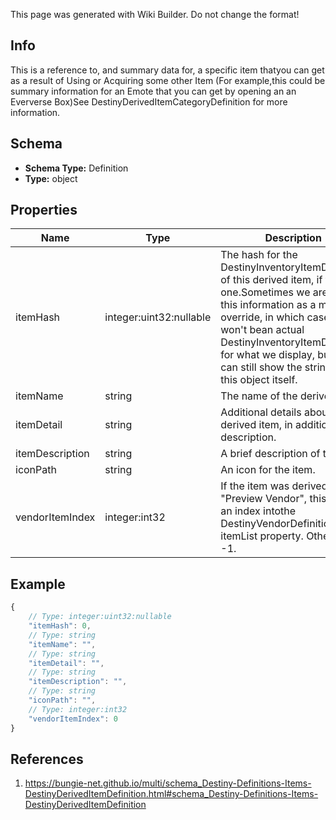 <span class="wiki-builder">This page was generated with Wiki Builder. Do not change the format!</span>

## Info
This is a reference to, and summary data for, a specific item thatyou can get as a result of Using or Acquiring some other Item (For example,this could be summary information for an Emote that you can get by opening an an Eververse Box)See DestinyDerivedItemCategoryDefinition for more information.

## Schema
* **Schema Type:** Definition
* **Type:** object

## Properties
Name | Type | Description
---- | ---- | -----------
itemHash | integer:uint32:nullable | The hash for the DestinyInventoryItemDefinition of this derived item, if there is one.Sometimes we are given this information as a manual override, in which case there won't bean actual DestinyInventoryItemDefinition for what we display, but you can still show the stringsfrom this object itself.
itemName | string | The name of the derived item.
itemDetail | string | Additional details about the derived item, in addition to the description.
itemDescription | string | A brief description of the item.
iconPath | string | An icon for the item.
vendorItemIndex | integer:int32 | If the item was derived from a &quot;Preview Vendor&quot;, this will be an index intothe DestinyVendorDefinition's itemList property.  Otherwise, -1.

## Example
```javascript
{
    // Type: integer:uint32:nullable
    "itemHash": 0,
    // Type: string
    "itemName": "",
    // Type: string
    "itemDetail": "",
    // Type: string
    "itemDescription": "",
    // Type: string
    "iconPath": "",
    // Type: integer:int32
    "vendorItemIndex": 0
}

```

## References
1. https://bungie-net.github.io/multi/schema_Destiny-Definitions-Items-DestinyDerivedItemDefinition.html#schema_Destiny-Definitions-Items-DestinyDerivedItemDefinition
